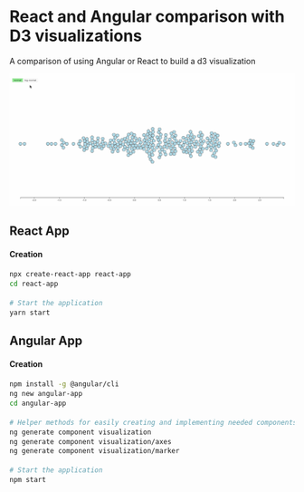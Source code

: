 # React and Angular comparison with D3 visualizations
A comparison of using Angular or React to build a d3 visualization

![d3-visualization-example](d3-visualization-example.gif)

## React App

#### Creation

```bash
npx create-react-app react-app
cd react-app

# Start the application
yarn start
```

## Angular App

#### Creation

```bash
npm install -g @angular/cli
ng new angular-app
cd angular-app

# Helper methods for easily creating and implementing needed components
ng generate component visualization
ng generate component visualization/axes
ng generate component visualization/marker

# Start the application
npm start
```
